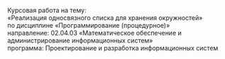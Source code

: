 Курсовая работа на тему:  
«Реализация односвязного списка для хранения окружностей»  
по дисциплине «Программирование (процедурное)»  
направление: 02.04.03 «Математическое обеспечение и администрирование информационных систем»   
программа: Проектирование и разработка информационных систем

